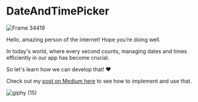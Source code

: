 # DateAndTimePicker

![Frame 34419](https://github.com/MariaLuiza-CS/DateAndTimePicker/assets/62726677/b42bf10b-007a-434b-ae79-d260674a9344)

Hello, amazing person of the internet! Hope you’re doing well.

In today's world, where every second counts, managing dates and times efficiently in our app has become crucial.

So let's learn how we can develop that! ❤

Check out my [post on Medium here](https://medium.com/@MariaLuiza-CS/date-and-time-picker-with-compose-9cadc4f50e6d) to see how to implement and use that.

![giphy (15)](https://github.com/MariaLuiza-CS/DateAndTimePicker/assets/62726677/5cbe84db-0b64-4ba5-8fbe-eeac8339cafc)
